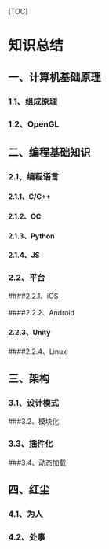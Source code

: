 [TOC]

# 知识总结

## 一、计算机基础原理

### 1.1、组成原理

### 1.2、OpenGL

## 二、编程基础知识

### 2.1、编程语言

#### 2.1.1、C/C++

#### 2.1.2、OC

#### 2.1.3、Python

#### 2.1.4、JS



### 2.2、平台

####2.2.1、iOS

####2.2.2、Android

#### 2.2.3、Unity

####2.2.4、Linux





## 三、架构

### 3.1、设计模式

###3.2、模块化

### 3.3、插件化

###3.4、动态加载

## 四、红尘

### 4.1、为人

### 4.2、处事






